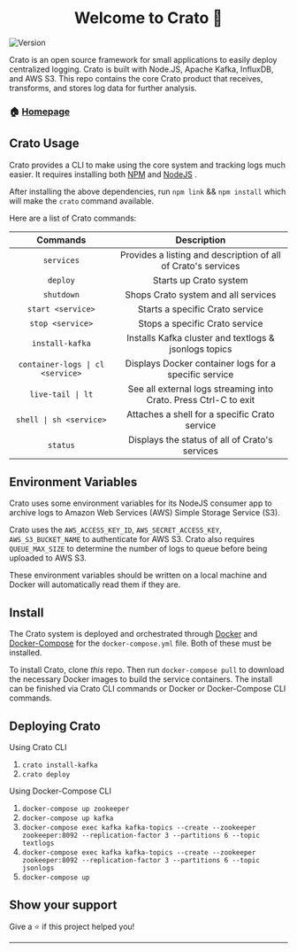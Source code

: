 
<h1 align="center">Welcome to Crato 👋</h1>
<p>
  <img alt="Version" src="https://img.shields.io/badge/version-(0.7.0)-blue.svg?cacheSeconds=2592000" />
</p>

Crato is an open source framework for small applications to easily deploy centralized logging. Crato is built with Node.JS, Apache Kafka, InfluxDB, and AWS S3. This repo contains the core Crato product that receives, transforms, and stores log data for further analysis.

### 🏠 [Homepage](http://bit.ly/2TJckpZ)

## Crato Usage

Crato provides a CLI to make using the core system and tracking logs much easier. It requires installing both [NPM]([https://docs.npmjs.com/downloading-and-installing-node-js-and-npm](https://docs.npmjs.com/downloading-and-installing-node-js-and-npm)) and [NodeJS]([https://nodejs.org/en/download/](https://nodejs.org/en/download/)) .

After installing the above dependencies, run `npm link`  && `npm install` which will make the `crato` command available.

Here are a list of Crato commands:

|              Commands             	|                            Description                           	|
|:---------------------------------:	|:----------------------------------------------------------------:	|
| `services`                        	| Provides a listing and description of all of Crato's services    	|
| `deploy`                          	| Starts up Crato system                                           	|
| `shutdown`                        	| Shops Crato system and all services                              	|
| `start <service>`                 	| Starts a specific Crato service                                  	|
| `stop <service>`                  	| Stops a specific Crato service                                   	|
| `install-kafka`                   	| Installs Kafka cluster and textlogs & jsonlogs topics            	|
| `container-logs \| cl <service>`  	| Displays Docker container logs for a specific service            	|
| `live-tail \| lt`                 	| See all external logs streaming into Crato. Press Ctrl-C to exit 	|
| `shell \| sh <service>`           	| Attaches a shell for a specific Crato service                    	|
| `status`                          	| Displays the status of all of Crato's services                   	|
  
## Environment Variables

Crato uses some environment variables for its NodeJS consumer app to archive logs to Amazon Web Services (AWS) Simple Storage Service (S3).

Crato uses the `AWS_ACCESS_KEY_ID`, `AWS_SECRET_ACCESS_KEY`, `AWS_S3_BUCKET_NAME` to authenticate for AWS S3. Crato also requires `QUEUE_MAX_SIZE` to determine the number of logs to queue before being uploaded to AWS S3.

These environment variables should be written on a local machine and Docker will automatically read them if they are.

## Install

The Crato system is deployed and orchestrated through [Docker](https://docs.docker.com/install/) and [Docker-Compose](https://docs.docker.com/compose/install/) for the `docker-compose.yml` file. Both of these must be installed.

To install Crato, clone *this* repo. Then run `docker-compose pull` to download the necessary Docker images to build the service containers. The install can be finished via Crato CLI commands or Docker or Docker-Compose CLI commands. 

## Deploying Crato

Using Crato CLI

 1. `crato install-kafka`
 2. `crato deploy`

Using Docker-Compose CLI
1. `docker-compose up zookeeper`
2. `docker-compose up kafka`
3. `docker-compose exec kafka kafka-topics --create --zookeeper zookeeper:8092 --replication-factor 3 --partitions 6 --topic textlogs`
4. `docker-compose exec kafka kafka-topics --create --zookeeper zookeeper:8092 --replication-factor 3 --partitions 6 --topic jsonlogs`
5. `docker-compose up`

## Show your support

Give a ⭐️ if this project helped you!

***
